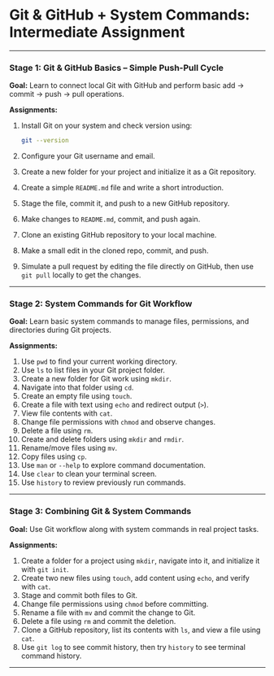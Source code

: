 # **Git & GitHub + System Commands: Intermediate Assignment**

---

### **Stage 1: Git & GitHub Basics – Simple Push-Pull Cycle**

**Goal:** Learn to connect local Git with GitHub and perform basic add → commit → push → pull operations.

**Assignments:**

1. Install Git on your system and check version using:

   ```bash
   git --version
   ```
2. Configure your Git username and email.
3. Create a new folder for your project and initialize it as a Git repository.
4. Create a simple `README.md` file and write a short introduction.
5. Stage the file, commit it, and push to a new GitHub repository.
6. Make changes to `README.md`, commit, and push again.
7. Clone an existing GitHub repository to your local machine.
8. Make a small edit in the cloned repo, commit, and push.
9. Simulate a pull request by editing the file directly on GitHub, then use `git pull` locally to get the changes.

---

### **Stage 2: System Commands for Git Workflow**

**Goal:** Learn basic system commands to manage files, permissions, and directories during Git projects.

**Assignments:**

1. Use `pwd` to find your current working directory.
2. Use `ls` to list files in your Git project folder.
3. Create a new folder for Git work using `mkdir`.
4. Navigate into that folder using `cd`.
5. Create an empty file using `touch`.
6. Create a file with text using `echo` and redirect output (`>`).
7. View file contents with `cat`.
8. Change file permissions with `chmod` and observe changes.
9. Delete a file using `rm`.
10. Create and delete folders using `mkdir` and `rmdir`.
11. Rename/move files using `mv`.
12. Copy files using `cp`.
13. Use `man` or `--help` to explore command documentation.
14. Use `clear` to clean your terminal screen.
15. Use `history` to review previously run commands.

---

### **Stage 3: Combining Git & System Commands**

**Goal:** Use Git workflow along with system commands in real project tasks.

**Assignments:**

1. Create a folder for a project using `mkdir`, navigate into it, and initialize it with `git init`.
2. Create two new files using `touch`, add content using `echo`, and verify with `cat`.
3. Stage and commit both files to Git.
4. Change file permissions using `chmod` before committing.
5. Rename a file with `mv` and commit the change to Git.
6. Delete a file using `rm` and commit the deletion.
7. Clone a GitHub repository, list its contents with `ls`, and view a file using `cat`.
8. Use `git log` to see commit history, then try `history` to see terminal command history.

---
